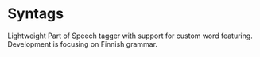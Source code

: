 # Syntags
Lightweight Part of Speech tagger with support for custom word featuring. Development is focusing on Finnish grammar.
